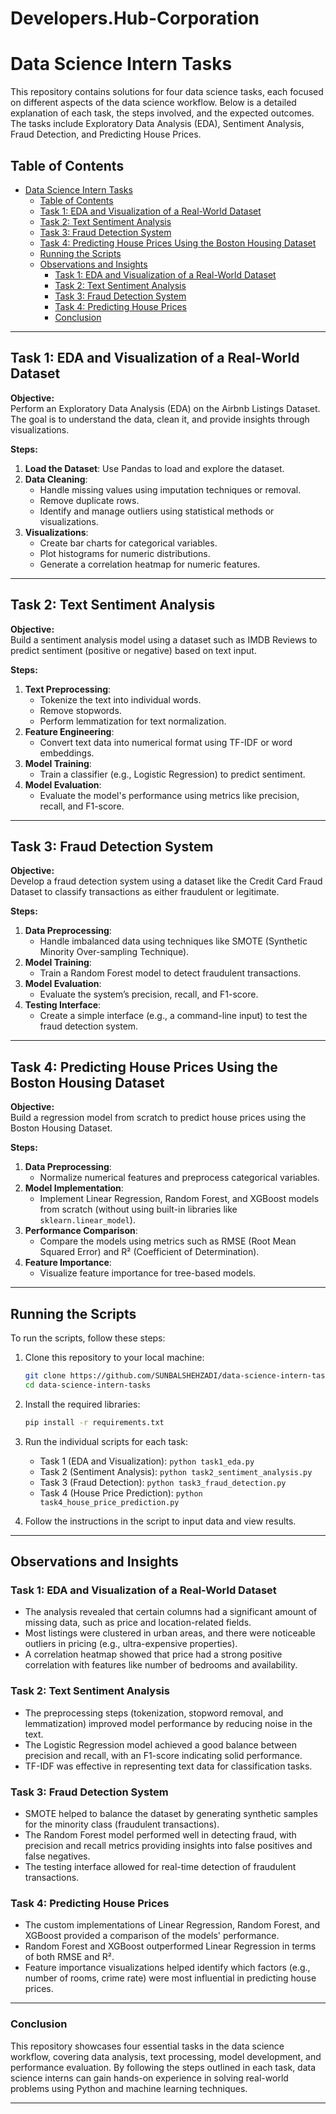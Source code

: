# Developers.Hub-Corporation

# Data Science Intern Tasks

This repository contains solutions for four data science tasks, each focused on different aspects of the data science workflow. Below is a detailed explanation of each task, the steps involved, and the expected outcomes. The tasks include Exploratory Data Analysis (EDA), Sentiment Analysis, Fraud Detection, and Predicting House Prices.

## Table of Contents

- [Data Science Intern Tasks](#data-science-intern-tasks)
  - [Table of Contents](#table-of-contents)
  - [Task 1: EDA and Visualization of a Real-World Dataset](#task-1-eda-and-visualization-of-a-real-world-dataset)
  - [Task 2: Text Sentiment Analysis](#task-2-text-sentiment-analysis)
  - [Task 3: Fraud Detection System](#task-3-fraud-detection-system)
  - [Task 4: Predicting House Prices Using the Boston Housing Dataset](#task-4-predicting-house-prices-using-the-boston-housing-dataset)
  - [Running the Scripts](#running-the-scripts)
  - [Observations and Insights](#observations-and-insights)
    - [Task 1: EDA and Visualization of a Real-World Dataset](#task-1-eda-and-visualization-of-a-real-world-dataset-1)
    - [Task 2: Text Sentiment Analysis](#task-2-text-sentiment-analysis-1)
    - [Task 3: Fraud Detection System](#task-3-fraud-detection-system-1)
    - [Task 4: Predicting House Prices](#task-4-predicting-house-prices)
    - [Conclusion](#conclusion)

---

## Task 1: EDA and Visualization of a Real-World Dataset

**Objective:**  
Perform an Exploratory Data Analysis (EDA) on the Airbnb Listings Dataset. The goal is to understand the data, clean it, and provide insights through visualizations.

**Steps:**
1. **Load the Dataset**: Use Pandas to load and explore the dataset.
2. **Data Cleaning**:
   - Handle missing values using imputation techniques or removal.
   - Remove duplicate rows.
   - Identify and manage outliers using statistical methods or visualizations.
3. **Visualizations**:
   - Create bar charts for categorical variables.
   - Plot histograms for numeric distributions.
   - Generate a correlation heatmap for numeric features.


---

## Task 2: Text Sentiment Analysis

**Objective:**  
Build a sentiment analysis model using a dataset such as IMDB Reviews to predict sentiment (positive or negative) based on text input.

**Steps:**
1. **Text Preprocessing**:
   - Tokenize the text into individual words.
   - Remove stopwords.
   - Perform lemmatization for text normalization.
2. **Feature Engineering**:
   - Convert text data into numerical format using TF-IDF or word embeddings.
3. **Model Training**:
   - Train a classifier (e.g., Logistic Regression) to predict sentiment.
4. **Model Evaluation**:
   - Evaluate the model's performance using metrics like precision, recall, and F1-score.


---

## Task 3: Fraud Detection System

**Objective:**  
Develop a fraud detection system using a dataset like the Credit Card Fraud Dataset to classify transactions as either fraudulent or legitimate.

**Steps:**
1. **Data Preprocessing**:
   - Handle imbalanced data using techniques like SMOTE (Synthetic Minority Over-sampling Technique).
2. **Model Training**:
   - Train a Random Forest model to detect fraudulent transactions.
3. **Model Evaluation**:
   - Evaluate the system’s precision, recall, and F1-score.
4. **Testing Interface**:
   - Create a simple interface (e.g., a command-line input) to test the fraud detection system.

---

## Task 4: Predicting House Prices Using the Boston Housing Dataset

**Objective:**  
Build a regression model from scratch to predict house prices using the Boston Housing Dataset.

**Steps:**
1. **Data Preprocessing**:
   - Normalize numerical features and preprocess categorical variables.
2. **Model Implementation**:
   - Implement Linear Regression, Random Forest, and XGBoost models from scratch (without using built-in libraries like `sklearn.linear_model`).
3. **Performance Comparison**:
   - Compare the models using metrics such as RMSE (Root Mean Squared Error) and R² (Coefficient of Determination).
4. **Feature Importance**:
   - Visualize feature importance for tree-based models.


---

## Running the Scripts

To run the scripts, follow these steps:

1. Clone this repository to your local machine:
    ```bash
    git clone https://github.com/SUNBALSHEHZADI/data-science-intern-tasks.git
    cd data-science-intern-tasks
    ```

2. Install the required libraries:
    ```bash
    pip install -r requirements.txt
    ```

3. Run the individual scripts for each task:
    - Task 1 (EDA and Visualization): `python task1_eda.py`
    - Task 2 (Sentiment Analysis): `python task2_sentiment_analysis.py`
    - Task 3 (Fraud Detection): `python task3_fraud_detection.py`
    - Task 4 (House Price Prediction): `python task4_house_price_prediction.py`

4. Follow the instructions in the script to input data and view results.

---

## Observations and Insights

### Task 1: EDA and Visualization of a Real-World Dataset
- The analysis revealed that certain columns had a significant amount of missing data, such as price and location-related fields.
- Most listings were clustered in urban areas, and there were noticeable outliers in pricing (e.g., ultra-expensive properties).
- A correlation heatmap showed that price had a strong positive correlation with features like number of bedrooms and availability.

### Task 2: Text Sentiment Analysis
- The preprocessing steps (tokenization, stopword removal, and lemmatization) improved model performance by reducing noise in the text.
- The Logistic Regression model achieved a good balance between precision and recall, with an F1-score indicating solid performance.
- TF-IDF was effective in representing text data for classification tasks.

### Task 3: Fraud Detection System
- SMOTE helped to balance the dataset by generating synthetic samples for the minority class (fraudulent transactions).
- The Random Forest model performed well in detecting fraud, with precision and recall metrics providing insights into false positives and false negatives.
- The testing interface allowed for real-time detection of fraudulent transactions.

### Task 4: Predicting House Prices
- The custom implementations of Linear Regression, Random Forest, and XGBoost provided a comparison of the models' performance.
- Random Forest and XGBoost outperformed Linear Regression in terms of both RMSE and R².
- Feature importance visualizations helped identify which factors (e.g., number of rooms, crime rate) were most influential in predicting house prices.

---

### Conclusion

This repository showcases four essential tasks in the data science workflow, covering data analysis, text processing, model development, and performance evaluation. By following the steps outlined in each task, data science interns can gain hands-on experience in solving real-world problems using Python and machine learning techniques.

---
